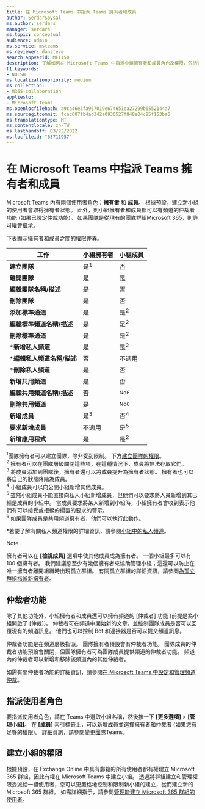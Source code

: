 ```yaml
---
title: 在 Microsoft Teams 中指派 Teams 擁有者和成員
author: SerdarSoysal
ms.author: serdars
manager: serdars
ms.topic: conceptual
audience: admin
ms.service: msteams
ms.reviewer: dansteve
search.appverid: MET150
description: 了解如何在 Microsoft Teams 中指派小組擁有者和成員角色及權限，包括建立小組的權限。
f1.keywords:
- NOCSH
ms.localizationpriority: medium
ms.collection:
- M365-collaboration
appliesto:
- Microsoft Teams
ms.openlocfilehash: a9ca46e3fa967019e674651ea27299b6552144a7
ms.sourcegitcommit: fcac607fb4ad342a0936527f848e04c85f153ba5
ms.translationtype: MT
ms.contentlocale: zh-TW
ms.lasthandoff: 03/22/2022
ms.locfileid: "63711957"
---
```

# <a name="assign-team-owners-and-members-in-microsoft-teams"></a>在 Microsoft Teams 中指派 Teams 擁有者和成員

Microsoft Teams 內有兩個使用者角色：**擁有者** 和 **成員**。 根據預設，建立新小組的使用者會取得擁有者狀態。 此外，則小組擁有者和成員都可以有頻道的仲裁者功能 (如果已設定仲裁功能)。 如果團隊是從現有的團隊群組Microsoft 365，則許可權會繼承。

下表顯示擁有者和成員之間的權限差異。


|    工作                               | 小組擁有者 | 小組成員 |
|-----------------------------------|------------|-------------|
|          **建立團隊**          |    是<sup>1</sup>     |     否      |
|          **離開團隊**           |    是     |     是     |
|  **編輯團隊名稱/描述**   |    是     |     否      |
|          **刪除團隊**          |    是     |     否      |
|          **添加標準通道**          |    是     |    是<sup>2</sup>|
| **編輯標準頻道名稱/描述** |    是     |    是<sup>2</sup>|
|        **刪除標準通道**         |    是     |    是<sup>2</sup>|
|          ***新增私人頻道**          |    是     |    是<sup>2</sup>|
| ***編輯私人頻道名稱/描述** |    否     |    不適用|
|        ***刪除私人頻道**         |    是     |    否|
|          **新增共用頻道**          |    是     |    否|
| **編輯共用頻道名稱/描述** |    否     |    <sup>No6</sup>|
|        **刪除共用頻道**         |    是     |    <sup>No6</sup>|
|          **新增成員**          |  是<sup>3</sup>   |     否<sup>4</sup>    |
|          **要求新增成員**          |  不適用   |     是<sup>5</sup>     |
|           **新增應用程式**            |    是     |    是<sup>2</sup>|

<sup>1</sup>團隊擁有者可以建立團隊，除非受到限制。 下方[建立團隊的權限](#permissions-to-create-teams)。<br>
<sup>2</sup> 擁有者可以在團隊層級關閉這些項，在這種情況下，成員將無法存取它們。<br>
<sup>3</sup> 將成員添加到團隊後，擁有者還可以將成員提升為擁有者狀態。 擁有者也可以將自己的狀態降階為成員。<br>
<sup>4</sup> 小組成員可以向公開小組新增其他成員。<br>
<sup>5</sup> 雖然小組成員不能直接向私人小組新增成員，但他們可以要求將人員新增到其已經是成員的小組中。 當成員要求將某人新增到小組時，小組擁有者會收到表示他們有可以接受或拒絕的擱置的要求的警示。<br>
<sup>6</sup> 如果團隊成員是共用頻道擁有者，他們可以執行此動作。

*若要了解有關私人頻道權限的詳細資訊，請參閱[小組中的私人頻道](private-channels.md)。

> [!NOTE]
> 擁有者可以在 **[檢視成員]** 選項中使其他成員成為擁有者。 一個小組最多可以有 100 個擁有者。 我們建議您至少有幾個擁有者來協助管理小組；這還可以防止在唯一擁有者離開組織時出現孤立群組。 有關孤立群組的詳細資訊，請參閲[為孤立群組指派新擁有者](https://support.office.com/article/Assign-a-new-owner-to-an-orphaned-group-86bb3db6-8857-45d1-95c8-f6d540e45732)。

## <a name="moderator-capabilities"></a>仲裁者功能

除了其他功能外，小組擁有者和成員還可以擁有頻道的 [仲裁者] 功能 (前提是為小組開啟了 [仲裁])。 仲裁者可在頻道中開始新的文章，並控制團隊成員是否可以回覆現有的頻道訊息。 他們也可以控制 Bot 和連接器是否可以提交頻道訊息。

仲裁者功能是在頻道層級指派。 團隊擁有者預設會有仲裁者功能。 團隊成員的仲裁者功能預設會關閉，但團隊擁有者可為團隊成員提供頻道的仲裁者功能。 頻道內的仲裁者可以新增和移除該頻道內的其他仲裁者。

如需有關仲裁者功能的詳細資訊，請參閱[在 Microsoft Teams 中設定和管理頻道仲裁](manage-channel-moderation-in-teams.md)。

## <a name="assign-a-user-role"></a>指派使用者角色

要指派使用者角色，請在 Teams 中選取小組名稱，然後按一下 **[更多選項]** > **[管理小組]**。 在 **[成員]** 索引標籤上，可以新增成員並選擇擁有者和仲裁者 (如果您有足够的權限)。 詳細資訊，請參閱變更[團隊](https://support.office.com/article/ce053b04-1b8e-4796-baa8-90dc427b3acc)Teams。

## <a name="permissions-to-create-teams"></a>建立小組的權限

根據預設，在 Exchange Online 中具有郵箱的所有使用者都有權建立 Microsoft 365 群組，因此有權在 Microsoft Teams 中建立小組。 透過將群組建立和管理權限委派給一組使用者，您可以更嚴格地控制和限制新小組的建立，從而建立新的 Microsoft 365 群組。 如需詳細指示，請參閱[管理能建立 Microsoft 365 群組的使用者](https://support.office.com/article/manage-who-can-create-office-365-groups-4c46c8cb-17d0-44b5-9776-005fced8e618)。
